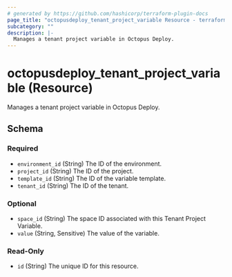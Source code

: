 ```yaml
---
# generated by https://github.com/hashicorp/terraform-plugin-docs
page_title: "octopusdeploy_tenant_project_variable Resource - terraform-provider-octopusdeploy"
subcategory: ""
description: |-
  Manages a tenant project variable in Octopus Deploy.
---
```


# octopusdeploy_tenant_project_variable (Resource)

Manages a tenant project variable in Octopus Deploy.



<!-- schema generated by tfplugindocs -->
## Schema

### Required

- `environment_id` (String) The ID of the environment.
- `project_id` (String) The ID of the project.
- `template_id` (String) The ID of the variable template.
- `tenant_id` (String) The ID of the tenant.

### Optional

- `space_id` (String) The space ID associated with this Tenant Project Variable.
- `value` (String, Sensitive) The value of the variable.

### Read-Only

- `id` (String) The unique ID for this resource.
